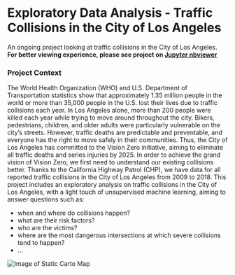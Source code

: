 # Exploratory Data Analysis - Traffic Collisions in the City of Los Angeles
An ongoing project looking at traffic collisions in the City of Los Angeles.
**For better viewing experience, please see project on [Jupyter nbviewer](https://nbviewer.jupyter.org/github/chenliny/LA_Collision_Analysis/blob/master/collision_exploratory_analysis_la.ipynb)**

### Project Context
The World Health Organization (WHO) and U.S. Department of Transportation statistics show that approximately 1.35 million people in the world or more than 35,000 people in the U.S. lost their lives due to traffic collisions each year. In Los Angeles alone, more than 200 people were killed each year while trying to move around throughout the city. Bikers, pedestrians, children, and older adults were particularly vulnerable on the city’s streets. However, traffic deaths are predictable and preventable, and everyone has the right to move safely in their communities. Thus, the City of Los Angeles has committed to the Vision Zero initiative, aiming to eliminate all traffic deaths and series injuries by 2025. In order to achieve the grand vision of Vision Zero, we first need to understand our existing collisions better. Thanks to the California Highway Patrol (CHP), we have data for all reported traffic collisions in the City of Los Angeles from 2009 to 2018. This project includes an exploratory analysis on traffic collisions in the City of Los Angeles, with a light touch of unsupervised machine learning, aiming to answer questions such as:
- when and where do collisions happen?
- what are their risk factors?
- who are the victims?
- where are the most dangerous intersections at which severe collisions tend to happen?
- ...

![Image of Static Carto Map](https://github.com/chenliny/LA_Collision_Analysis/blob/master/Collision.png)

